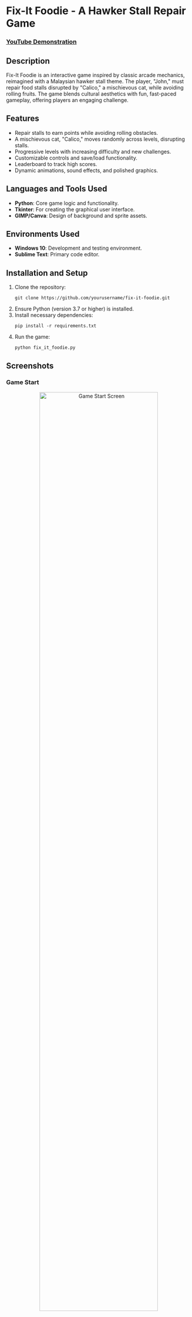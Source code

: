 <h1>Fix-It Foodie - A Hawker Stall Repair Game</h1>

<h3><a href="your-youtube-link-here">YouTube Demonstration</a></h3>

<h2>Description</h2>
<p>
Fix-It Foodie is an interactive game inspired by classic arcade mechanics, reimagined with a Malaysian hawker stall theme. The player, "John," must repair food stalls disrupted by "Calico," a mischievous cat, while avoiding rolling fruits. The game blends cultural aesthetics with fun, fast-paced gameplay, offering players an engaging challenge.
</p>

<h2>Features</h2>
<ul>
  <li>Repair stalls to earn points while avoiding rolling obstacles.</li>
  <li>A mischievous cat, "Calico," moves randomly across levels, disrupting stalls.</li>
  <li>Progressive levels with increasing difficulty and new challenges.</li>
  <li>Customizable controls and save/load functionality.</li>
  <li>Leaderboard to track high scores.</li>
  <li>Dynamic animations, sound effects, and polished graphics.</li>
</ul>

<h2>Languages and Tools Used</h2>
<ul>
  <li><b>Python</b>: Core game logic and functionality.</li>
  <li><b>Tkinter</b>: For creating the graphical user interface.</li>
  <li><b>GIMP/Canva</b>: Design of background and sprite assets.</li>
</ul>

<h2>Environments Used</h2>
<ul>
  <li><b>Windows 10</b>: Development and testing environment.</li>
  <li><b>Sublime Text</b>: Primary code editor.</li>
</ul>

<h2>Installation and Setup</h2>
<ol>
  <li>Clone the repository:
    <pre><code>git clone https://github.com/yourusername/fix-it-foodie.git</code></pre>
  </li>
  <li>Ensure Python (version 3.7 or higher) is installed.</li>
  <li>Install necessary dependencies:
    <pre><code>pip install -r requirements.txt</code></pre>
  </li>
  <li>Run the game:
    <pre><code>python fix_it_foodie.py</code></pre>
  </li>
</ol>

<h2>Screenshots</h2>

<h3>Game Start</h3>
<p align="center">
  <img src="your-image-link-1" alt="Game Start Screen" width="80%" />
</p>

<h3>Gameplay</h3>
<p align="center">
  <img src="your-image-link-2" alt="Gameplay Screenshot" width="80%" />
</p>

<h3>Leaderboard</h3>
<p align="center">
  <img src="your-image-link-3" alt="Leaderboard" width="80%" />
</p>

<h2>Future Enhancements</h2>
<ul>
  <li>Add new enemy types with different behaviors.</li>
  <li>Introduce power-ups to temporarily boost player abilities.</li>
  <li>Enhance level designs with more dynamic obstacles.</li>
</ul>

